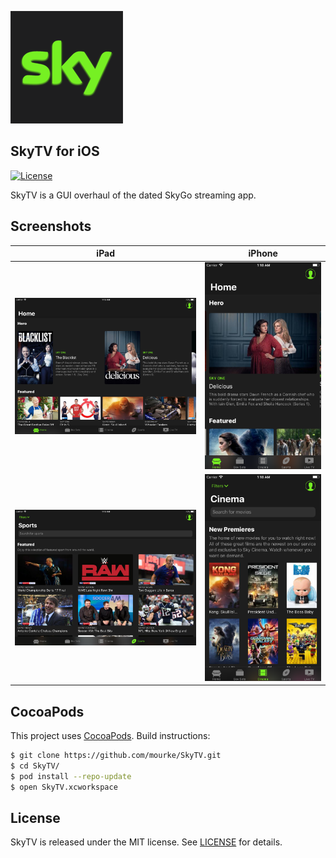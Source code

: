 <p align="left " >
  <img src="https://raw.githubusercontent.com/mourke/SkyTV/master/Assets/Icon.png" alt="SkyTV" title="Sky TV">
</p>

## SkyTV for iOS

[![License](https://img.shields.io/badge/license-MIT-414141.svg)](https://github.com/mourke/SkyTV/blob/master/LICENSE)

SkyTV is a GUI overhaul of the dated SkyGo streaming app.

## Screenshots

iPad                       |  iPhone
:-------------------------:|:-------------------------:
![Home~iPad](https://raw.githubusercontent.com/mourke/SkyTV/master/Assets/Home~iPad.png)  |  ![Home~iPhone](https://raw.githubusercontent.com/mourke/SkyTV/master/Assets/Home~iPhone.png) 
![Sports~iPad](https://raw.githubusercontent.com/mourke/SkyTV/master/Assets/Sports~iPad.png)  |  ![Cinema~iPhone](https://raw.githubusercontent.com/mourke/SkyTV/master/Assets/Cinema~iPhone.png)


## CocoaPods

This project uses  [CocoaPods](http://cocoapods.org/). Build instructions:

``` bash
$ git clone https://github.com/mourke/SkyTV.git
$ cd SkyTV/
$ pod install --repo-update
$ open SkyTV.xcworkspace
```

## License

SkyTV is released under the MIT license. See [LICENSE](https://github.com/mourke/SkyTV/blob/master/LICENSE) for details.
